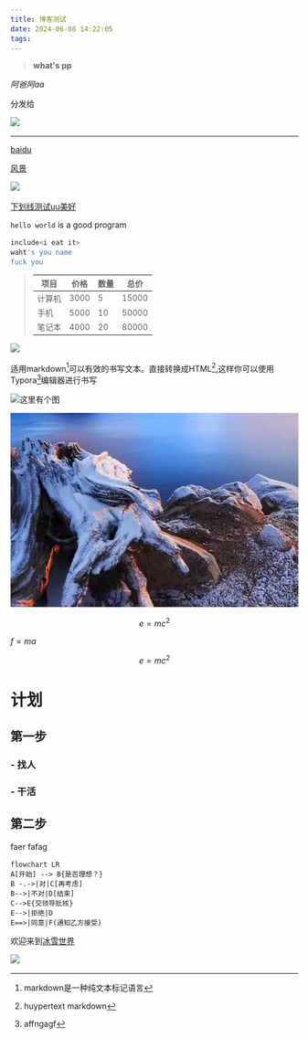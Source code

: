 ```yaml
---
title: 博客测试
date: 2024-06-08 14:22:05
tags:
---
```

> **what's pp**
> 
*阿爸阿aa*

分发给  




<img  src="https://cdn.pixabay.com/photo/2017/08/10/00/40/stars-2616537_1280.jpg">

-----


[baidu](www.baidu.com)

[风景](http://www.baidu.com)

<img src="https://upload-images.jianshu.io/upload_images/703764-605e3cc2ecb664f6.jpg?imageMogr2/auto-orient/strip%7CimageView2/2/w/1240">


<u>下划线测试uu美好</u>

`hello world` is a good program

```bash
include<i eat it>
waht's you name
fuck you
```

>|项目|价格|数量|总价|
>|----|----|----|----|
>|计算机|3000|5|15000|
>|手机|5000|10|50000|
>|笔记本|4000|20|80000|

![](../2024-06-08-15-07-00.png)

适用markdown[^1]可以有效的书写文本。直接转换成HTML[^2],这样你可以使用Typora[^3]编辑器进行书写

[^1]:markdown是一种纯文本标记语言
[^2]: huypertext markdown
[^3]: affngagf




![这里有个图](../2024-06-08-15-08-16.png)

![这里也有个图](2024-06-08-15-09-39.png)



$$e=mc^2$$


$f=ma$

$$e=mc^2$$

# 计划
##  第一步
### - 找人
### - 干活
## 第二步


faer
fafag






```mermaid
flowchart LR
A[开始] --> B{是否理想？}
B -.->|对|C[再考虑]
B-->|不对|D[结束]
C-->E{交领导批核}
E-->|拒绝|D
E==>|同意|F(通知乙方接受)
```

欢迎来到[冰雪世界](http://alist.xiaoya.pro "小雅的网盘")


<img src="https://upload-images.jianshu.io/upload_images/703764-605e3cc2ecb664f6.jpg?imageMogr2/auto-orient/strip%7CimageView2/2/w/1240">

